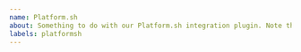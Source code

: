 ```yaml
---
name: Platform.sh
about: Something to do with our Platform.sh integration plugin. Note that this issue will get transferred over to `lando/platformsh`
labels: platformsh
---
```

